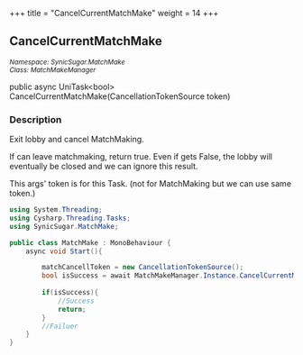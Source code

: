 +++
title = "CancelCurrentMatchMake"
weight = 14
+++
## CancelCurrentMatchMake
<small>*Namespace: SynicSugar.MatchMake* <br>
*Class: MatchMakeManager* </small>

public async UniTask&lt;bool&gt; CancelCurrentMatchMake(CancellationTokenSource token)


### Description
Exit lobby and cancel MatchMaking.

If can leave matchmaking, return true. Even if gets False, the lobby will eventually be closed and we can ignore this result.

This args' token is for this Task. (not for MatchMaking but we can use same token.)


```cs
using System.Threading;
using Cysharp.Threading.Tasks;
using SynicSugar.MatchMake;

public class MatchMake : MonoBehaviour {
    async void Start(){

        matchCancellToken = new CancellationTokenSource();
        bool isSuccess = await MatchMakeManager.Instance.CancelCurrentMatchMake(matchCancellToken);
        
        if(isSuccess){
            //Success
            return;
        }
        //Failuer
    }
}
```